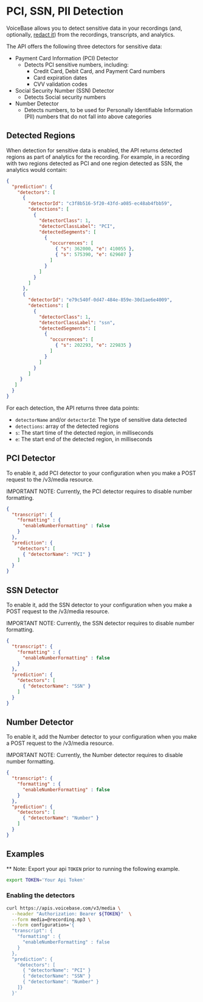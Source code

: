 # PCI, SSN, PII Detection

VoiceBase allows you to detect sensitive data in your recordings (and, optionally, [redact it](pci-ssn-pii-redaction.html)) from the recordings, transcripts, and analytics.

The API offers the following three detectors for sensitive data:

- Payment Card Information (PCI) Detector
    - Detects PCI sensitive numbers, including:
        - Credit Card, Debit Card, and Payment Card numbers
        - Card expiration dates
        - CVV validation codes
- Social Security Number (SSN) Detector
    - Detects Social security numbers
- Number Detector
    - Detects numbers, to be used for Personally Identifiable Information (PII) numbers that do not fall into above categories

## Detected Regions

When detection for sensitive data is enabled, the API returns detected regions as part of analytics for the recording. For example, in a recording with two regions detected as PCI and one region detected as SSN, the analytics would contain:

```json
{  
  "prediction": {
    "detectors": [
      {
        "detectorId": "c3f8b516-5f20-43fd-a085-ec48ab4fbb59",
        "detections": [
          {
            "detectorClass": 1,
            "detectorClassLabel": "PCI",
            "detectedSegments": [
              {
                "occurrences": [
                  { "s": 362000, "e": 410055 },
                  { "s": 575390, "e": 629607 }
                ]
              }
            ]
          }
        ]
      },
      {
        "detectorId": "e79c540f-0d47-484e-859e-30d1ae6e4009",
        "detections": [
          {
            "detectorClass": 1,
            "detectorClassLabel": "ssn",
            "detectedSegments": [
              {
                "occurrences": [
                  { "s": 202293, "e": 229835 }
                ]
              }
            ]
          }
        ]
     }
   ]
  }
}
```

For each detection, the API returns three data points:
- `detectorName` and/or `detectorId`: The type of sensitive data detected
- `detections`: array of the detected regions
- `s`: The start time of the detected region, in milliseconds
- `e`: The start end of the detected region, in milliseconds

## PCI Detector

To enable it, add PCI detector to your configuration when you make a POST request to the /v3/media resource.

IMPORTANT NOTE: Currently, the PCI detector requires to disable number formatting.

```json
{  
  "transcript": {
    "formatting" : {
      "enableNumberFormatting" : false
    }
  },
  "prediction": {
    "detectors": [
      { "detectorName": "PCI" }
    ]
  }
}
```

## SSN Detector

To enable it, add the SSN detector to your configuration when you make a POST request to the /v3/media resource.

IMPORTANT NOTE: Currently, the SSN detector requires to disable number formatting.

```json
{  
  "transcript": {
    "formatting" : {
      "enableNumberFormatting" : false
    }
  },
  "prediction": {
    "detectors": [
      { "detectorName": "SSN" }
    ]
  }
}
```

## Number Detector

To enable it, add the Number detector to your configuration when you make a POST request to the /v3/media resource.

IMPORTANT NOTE: Currently, the Number detector requires to disable number formatting.

```json
{  
  "transcript": {
    "formatting" : {
      "enableNumberFormatting" : false
    }
  },
  "prediction": {
    "detectors": [
      { "detectorName": "Number" }
    ]
  }
}
```


## Examples

** Note: Export your api `TOKEN` prior to running the following example.

```bash
export TOKEN='Your Api Token'
```

### Enabling the detectors

```bash
curl https://apis.voicebase.com/v3/media \
  --header "Authorization: Bearer ${TOKEN}"  \
  --form media=@recording.mp3 \
  --form configuration='{
  "transcript": {
    "formatting" : {
      "enableNumberFormatting" : false
    }
  },
  "prediction": {
    "detectors": [
      { "detectorName": "PCI" }
      { "detectorName": "SSN" }
      { "detectorName": "Number" }
    ]}
  }'
```
